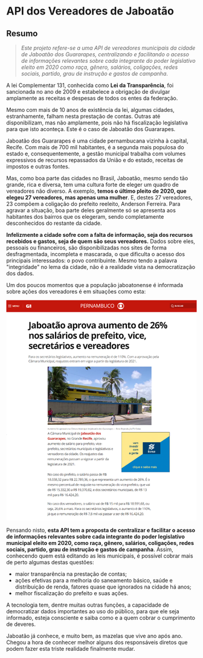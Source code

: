 # API dos Vereadores de Jaboatão

## Resumo

> *Este projeto refere-se a uma API de vereadores municipais da cidade de Jaboatão dos Guararapes, centralizando e facilitando o acesso de informações relevantes sobre cada integrante do poder legislativo eleito em 2020 como raça, gênero, salários, coligações, redes sociais, partido, grau de instrução e gastos de campanha*.

A lei Complementar 131, conhecida como **Lei da Transparência**, foi sancionada no ano de 2009 e estabelece a obrigação de divulgar amplamente as receitas e despesas de todos os entes da federação. 

Mesmo com mais de 10 anos de existência da lei, algumas cidades, estranhamente, falham nesta prestação de contas. Outras até disponibilizam, mas não amplamente, pois não há fiscalização legislativa para que isto aconteça. Este é o caso de Jaboatão dos Guararapes.

Jaboatão dos Guararapes é uma cidade pernambucana vizinha à capital, Recife. Com mais de 700 mil habitantes, é a segunda mais populosa do estado e, consequentemente, a gestão municipal trabalha com volumes expressivos de recursos repassados da União e do estado, receitas de impostos e outras fontes.

Mas, como boa parte das cidades no Brasil, Jaboatão, mesmo sendo tão grande, rica e diversa, tem uma cultura forte de eleger um quadro de vereadores não diverso. A exemplo, **temos o último pleito de 2020, que elegeu 27 vereadores, mas apenas uma mulher**. E, destes 27 vereadores, 23 compõem a coligação do prefeito reeleito, Anderson Ferreira. Para agravar a situação, boa parte deles geralmente só se apresenta aos habitantes dos bairros que os elegeram, sendo completamente desconhecidos do restante da cidade.

**Infelizmente a cidade sofre com a falta de informação, seja dos recursos recebidos e gastos, seja de quem são seus vereadores.** Dados sobre eles, pessoais ou financeiros, são disponibilizadas nos sites de forma desfragmentada, incompleta e mascarada, o que dificulta o acesso dos principais interessados: o povo contribuinte. Mesmo tendo a palavra "integridade" no lema da cidade, não é a realidade vista na democratização dos dados.

Um dos poucos momentos que a população jaboatonense é informada sobre ações dos vereadores é em situações como esta:



<img src=".\images\materia-g1-aumento-salarios.png" alt="Matéria do G1 sobre aumento de salario de vereadores">



Pensando nisto, **esta API tem a proposta de centralizar e facilitar o acesso de informações relevantes sobre cada integrante do poder legislativo municipal eleito em 2020, como raça, gênero, salários, coligações, redes sociais, partido, grau de instrução e gastos de campanha**. Assim, conhecendo quem está editando as leis municipais, é possível cobrar mais de perto algumas destas questões:

- maior transparência na prestação de contas;
- ações efetivas para a melhoria do saneamento básico, saúde e distribuição de renda, fatores quase que ignorados na cidade há anos;
- melhor fiscalização do prefeito e suas ações.



A tecnologia tem, dentre muitas outras funções, a capacidade de democratizar dados importantes ao uso do público, para que ele seja informado, esteja consciente e saiba como e a quem cobrar o cumprimento de deveres. 

Jaboatão já conhece, e muito bem, as mazelas que vive ano após ano. Chegou a hora de conhecer melhor alguns dos responsáveis diretos que podem fazer esta triste realidade finalmente mudar.



